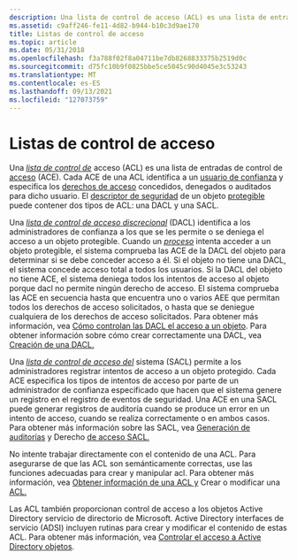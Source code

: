 ```yaml
---
description: Una lista de control de acceso (ACL) es una lista de entradas de control de acceso (ACE).
ms.assetid: c9aff246-fe11-4d82-b944-b10c3d9ae170
title: Listas de control de acceso
ms.topic: article
ms.date: 05/31/2018
ms.openlocfilehash: f3a788f02f8a04711be7db8268833375b2519d0c
ms.sourcegitcommit: d75fc10b9f0825bbe5ce5045c90d4045e3c53243
ms.translationtype: MT
ms.contentlocale: es-ES
ms.lasthandoff: 09/13/2021
ms.locfileid: "127073759"
---
```

# <a name="access-control-lists"></a>Listas de control de acceso

Una [*lista de control de*](/windows/desktop/SecGloss/a-gly) acceso (ACL) es una lista de entradas de control de [acceso](access-control-entries.md) (ACE). Cada ACE de una ACL identifica a un [usuario de confianza](trustees.md) y especifica los [derechos de acceso](access-rights-and-access-masks.md) concedidos, denegados o auditados para dicho usuario. El [descriptor de seguridad](security-descriptors.md) de un objeto [protegible](securable-objects.md) puede contener dos tipos de ACL: una DACL y una SACL.

Una [*lista de control de acceso discrecional*](/windows/desktop/SecGloss/d-gly) (DACL) identifica a los administradores de confianza a los que se les permite o se deniega el acceso a un objeto protegible. Cuando un [*proceso*](/windows/desktop/SecGloss/p-gly) intenta acceder a un objeto protegible, el sistema comprueba las ACE de la DACL del objeto para determinar si se debe conceder acceso a él. Si el objeto no tiene una DACL, el sistema concede acceso total a todos los usuarios. Si la DACL del objeto no tiene ACE, el sistema deniega todos los intentos de acceso al objeto porque dacl no permite ningún derecho de acceso. El sistema comprueba las ACE en secuencia hasta que encuentra uno o varios AEE que permitan todos los derechos de acceso solicitados, o hasta que se deniegue cualquiera de los derechos de acceso solicitados. Para obtener más información, vea [Cómo controlan las DACL el acceso a un objeto](how-dacls-control-access-to-an-object.md). Para obtener información sobre cómo crear correctamente una DACL, vea [Creación de una DACL.](/windows/desktop/SecBP/creating-a-dacl)

Una [*lista de control de acceso del*](/windows/desktop/SecGloss/s-gly) sistema (SACL) permite a los administradores registrar intentos de acceso a un objeto protegido. Cada ACE especifica los tipos de intentos de acceso por parte de un administrador de confianza especificado que hacen que el sistema genere un registro en el registro de eventos de seguridad. Una ACE en una SACL puede generar registros de auditoría cuando se produce un error en un intento de acceso, cuando se realiza correctamente o en ambos casos. Para obtener más información sobre las SACL, vea [Generación de auditorías](audit-generation.md) y Derecho [de acceso SACL.](sacl-access-right.md)

No intente trabajar directamente con el contenido de una ACL. Para asegurarse de que las ACL son semánticamente correctas, use las funciones adecuadas para crear y manipular acl. Para obtener más información, vea [Obtener información de una ACL y](getting-information-from-an-acl.md) Crear o modificar una [ACL.](creating-or-modifying-an-acl.md)

Las ACL también proporcionan control de acceso a los objetos Active Directory servicio de directorio de Microsoft. Active Directory interfaces de servicio (ADSI) incluyen rutinas para crear y modificar el contenido de estas ACL. Para obtener más información, vea [Controlar el acceso a Active Directory objetos](/windows/desktop/AD/controlling-access-to-objects-in-active-directory-domain-services).

 

 
